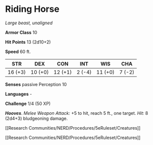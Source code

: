 # Riding Horse

*Large beast, unaligned*

**Armor Class** 10

**Hit Points** 13 (2d10+2)

**Speed** 60 ft.

| STR     | DEX     | CON     | INT    | WIS     | CHA    |
|---------|---------|---------|--------|---------|--------|
| 16 (+3) | 10 (+0) | 12 (+1) | 2 (-4) | 11 (+0) | 7 (-2) |

**Senses** passive Perception 10

**Languages** -

**Challenge** 1/4 (50 XP)


***Hooves***. *Melee Weapon Attack:* +5 to hit, reach 5 ft., one target. *Hit:* 8 (2d4+3) bludgeoning damage.



[[Research Communities/NERD/Procedures/5eRuleset/Creatures]]

[[Research Communities/NERD/Procedures/5eRuleset/Creatures]]